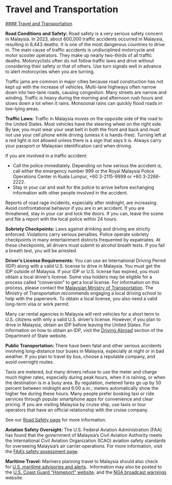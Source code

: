 # Travel and Transportation

[#### Travel and Transportation](javascript:void(0); "Travel and Transportation")

**Road Conditions and Safety:** Road safety is a very serious safety concern in Malaysia. In 2023, about 600,000 traffic accidents occurred in Malaysia, resulting in 6,443 deaths. It is one of the most dangerous countries to drive in. The main cause of traffic accidents is undisciplined motorcycle and motor scooter operators. They make up nearly two-thirds of all traffic deaths. Motorcyclists often do not follow traffic laws and drive without considering their safety or that of others. Use turn signals well in advance to alert motorcycles when you are turning.

Traffic jams are common in major cities because road construction has not kept up with the increase of vehicles. Multi-lane highways often narrow down into two-lane roads, causing congestion. Many streets are narrow and winding. Traffic is heavy during the morning and afternoon rush hours and slows down a lot when it rains. Monsoonal rains can quickly flood roads in low-lying areas.

**Traffic Laws:** Traffic in Malaysia moves on the opposite side of the road to the United States. Most vehicles have the steering wheel on the right side. By law, you must wear your seat belt in both the front and back and must not use your cell phone while driving (unless it is hands-free). Turning left at a red light is not allowed unless there is a sign that says it is. Always carry your passport or Malaysian identification card when driving.

If you are involved in a traffic accident:

* Call the police immediately. Depending on how serious the accident is, call either the emergency number 999 or the Royal Malaysia Police Operations Center in Kuala Lumpur, +60 3-2115-9999 or +60 3-2266-2222.
* Stay in your car and wait for the police to arrive before exchanging information with other people involved in the accident.

Reports of road rage incidents, especially after midnight, are increasing. Avoid confrontational behavior if you are in an accident. If you are threatened, stay in your car and lock the doors. If you can, leave the scene and file a report with the local police within 24 hours.

**Sobriety Checkpoints:** Laws against drinking and driving are strictly enforced. Violations carry serious penalties. Police operate sobriety checkpoints in many entertainment districts frequented by expatriates. At these checkpoints, all drivers must submit to alcohol breath tests. If you fail a breath test, you will be arrested.

**Driver’s License Requirements:** You can use an International Driving Permit (IDP) along with a valid U.S. license to drive in Malaysia. You must get the IDP outside of Malaysia. If your IDP or U.S. license has expired, you must obtain a local driver’s license. Some visa holders may be eligible for a process called “conversion” to get a local license. For information on this process, please contact the [Malaysian Ministry of Transportation](https://www.jpj.gov.my/). The Ministry of Transportation recommends engaging a local driving school to help with the paperwork. To obtain a local license, you also need a valid long-term visa or work permit.

Many car rental agencies in Malaysia will rent vehicles for a short term to U.S. citizens with only a valid U.S. driver’s license. However, if you plan to drive in Malaysia, obtain an IDP before leaving the United States. For information on how to obtain an IDP, visit the [Driving Abroad](http://travel.state.gov/content/passports/english/go/safety/driving.html) section of the Department of State website.

**Public Transportation:** There have been fatal and other serious accidents involving long-distance tour buses in Malaysia, especially at night or in bad weather. If you plan to travel by bus, choose a reputable company, and avoid overnight routes.

Taxis are metered, but many drivers refuse to use the meter and charge much higher rates, especially during peak hours, when it is raining, or when the destination is in a busy area. By regulation, metered fares go up by 50 percent between midnight and 6:00 a.m.; meters automatically show the higher fee during these hours. Many people prefer booking taxi or ride services through popular smartphone apps for convenience and clear pricing. If you are visiting Malaysia by cruise ship, use taxis or tour operators that have an official relationship with the cruise company.

See our [Road Safety page](http://travel.state.gov/content/passports/english/go/safety/road.html) for more information.

**Aviation Safety Oversight:** The U.S. Federal Aviation Administration (FAA) has found that the government of Malaysia’s Civil Aviation Authority meets the International Civil Aviation Organization (ICAO) aviation safety standards for overseeing Malaysia’s air carrier operations. For more information, visit the [FAA’s safety assessment page](http://www.faa.gov/about/initiatives/iasa/).

**Maritime Travel:** Mariners planning travel to Malaysia should also check for [U.S. maritime advisories and alerts](https://www.maritime.dot.gov/msci-alerts).  Information may also be posted to the [U.S. Coast Guard “Homeport” website](https://homeport.uscg.mil/Info/Overview.aspx), and the [NGA broadcast warnings](https://msi.nga.mil/NavWarnings) website.